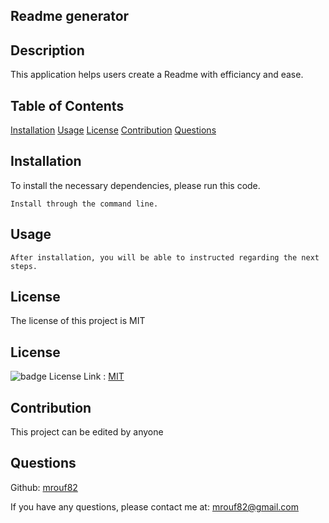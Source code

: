
  ## Readme generator 
    
  ## Description
  This application helps users create a Readme with efficiancy and ease. 
  
  ## Table of Contents
  [Installation](#installation)
  [Usage](#usage)
  [License](#license)
  [Contribution](#contribution)
  [Questions](#questions)

  ## Installation
  
  To install the necessary dependencies, please run this code.
  ```
  Install through the command line. 
  ```
  
  ## Usage
  ```
  After installation, you will be able to instructed regarding the next steps.
  ```
  ## License
  
  The license of this project is MIT
  ## License  
   ![badge](https://img.shields.io/badge/license-MIT-blueviolet)
 License Link :  [MIT](https://opensource.org/licenses/MIT)
  

  ## Contribution 
  This project can be edited by anyone
  ## Questions
   Github: [mrouf82](https://github.com/mrouf82)

  If you have any questions, please contact me at: mrouf82@gmail.com
  